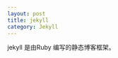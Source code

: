```yaml
---
layout: post
title: jekyll
category: Jekyll
---
```


<p class="message">
    jekyll 是由Ruby 编写的静态博客框架。
</p>

